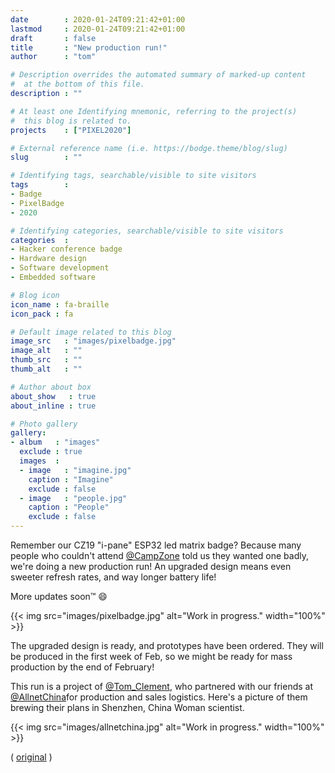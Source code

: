 ```yaml
---
date        : 2020-01-24T09:21:42+01:00
lastmod     : 2020-01-24T09:21:42+01:00
draft       : false
title       : "New production run!"
author      : "tom"

# Description overrides the automated summary of marked-up content
#  at the bottom of this file.
description : ""

# At least one Identifying mnemonic, referring to the project(s)
#  this blog is related to.
projects    : ["PIXEL2020"]

# External reference name (i.e. https://bodge.theme/blog/slug)
slug        : ""

# Identifying tags, searchable/visible to site visitors
tags        :
- Badge
- PixelBadge
- 2020

# Identifying categories, searchable/visible to site visitors
categories  :
- Hacker conference badge
- Hardware design
- Software development
- Embedded software

# Blog icon
icon_name : fa-braille
icon_pack : fa

# Default image related to this blog
image_src   : "images/pixelbadge.jpg"
image_alt   : ""
thumb_src   : ""
thumb_alt   : ""

# Author about box
about_show   : true
about_inline : true

# Photo gallery
gallery:
- album   : "images"
  exclude : true
  images  :
  - image   : "imagine.jpg"
    caption : "Imagine"
    exclude : false
  - image   : "people.jpg"
    caption : "People"
    exclude : false
---
```


Remember our CZ19 "i-pane" ESP32 led matrix badge? Because many people who couldn't attend [@CampZone](https://twitter.com/CampZone) told us they wanted one badly, we're doing a new production run! An upgraded design means even sweeter refresh rates, and way longer battery life!

More updates soon™ :smile:

{{< img src="images/pixelbadge.jpg" alt="Work in progress." width="100%"  >}}

The upgraded design is ready, and prototypes have been ordered. They will be produced in the first week of Feb, so we might be ready for mass production by the end of February!

This run is a project of [@Tom_Clement](https://twitter.com/Tom_Clement), who partnered with our friends at [@AllnetChina](https://twitter.com/AllnetChina)for production and sales logistics. Here's a picture of them brewing their plans in Shenzhen, China Woman scientist.

{{< img src="images/allnetchina.jpg" alt="Work in progress." width="100%"  >}}

( [original](https://twitter.com/HackZoneNL/status/1220637774254157826) )
